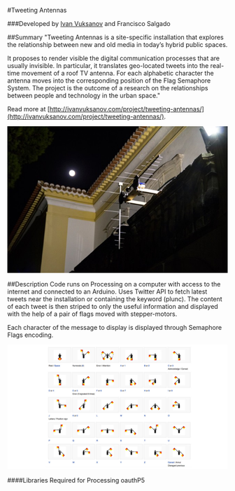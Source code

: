 #Tweeting Antennas

###Developed by [Ivan Vuksanov](http://ivanvuksanov.com/) and Francisco Salgado

##Summary
"Tweeting Antennas is a site-specific installation that explores the relationship between new and old media in today’s hybrid public spaces.

It proposes to render visible the digital communication processes that are usually invisible. In particular, it translates geo-located tweets into the real-time movement of a roof TV antenna. For each alphabetic character the antenna moves into the corresponding position of the Flag Semaphore System. The project is the outcome of a research on the relationships between people and technology in the urban space."

Read more at [http://ivanvuksanov.com/project/tweeting-antennas/](http://ivanvuksanov.com/project/tweeting-antennas/).

![Tweeting Antennas at PLUNC Festival](images/antennas.jpg) 

##Description
Code runs on Processing on a computer with access to the internet and connected to an Arduino.
Uses Twitter API to fetch latest tweets near the installation or containing the keyword (plunc). The content of each tweet is then striped to only the useful information and displayed with the help of a pair of flags moved with stepper-motors.

Each character of the message to display is displayed through Semaphore Flags encoding.

![Semaphore Flags encoding](images/ecoding.jpg)

####Libraries Required for Processing
oauthP5
